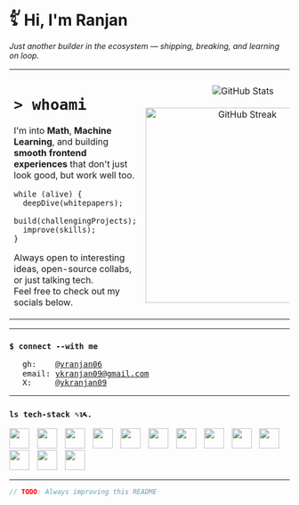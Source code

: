 # 𓀤 Hi, I'm Ranjan
<div align="left">
  <i>Just another builder in the ecosystem — shipping, breaking, and learning on loop.</i>
</div>
<table>
  <tr>
    <td width="60%">
      
# `> whoami`
I'm into **Math**, **Machine Learning**, and building **smooth frontend experiences** that don't just look good, but work well too.  
```
while (alive) {
  deepDive(whitepapers);
  build(challengingProjects);
  improve(skills);
}
```
Always open to interesting ideas, open-source collabs, or just talking tech.  
Feel free to check out my socials below.
  </td>
    <td width="40%" align="center">
      <img src="https://github-readme-stats.vercel.app/api?username=yranjan06&show_icons=true&theme=github_dark&hide_border=true&bg_color=0D1117&title_color=FFFFFF&icon_color=FFFFFF&text_color=C9D1D9" alt="GitHub Stats" />
      <br /><br />
      <img src="https://github-readme-streak-stats.herokuapp.com/?user=yranjan06&theme=github-dark-blue&hide_border=true&background=0D1117&stroke=FFFFFF&ring=FFFFFF&fire=FFFFFF&currStreakNum=C9D1D9&sideNums=C9D1D9&currStreakLabel=C9D1D9&sideLabels=C9D1D9&dates=C9D1D9" alt="GitHub Streak" width="350" />
    </td>
  </tr>
</table>

---
### `$ connect --with me`
<pre>
<img src="https://img.icons8.com/material-outlined/24/FFFFFF/github.png" width="15px" style="vertical-align: middle;"> gh:    <a href="https://github.com/yranjan06">@yranjan06</a>
<img src="https://img.icons8.com/material-outlined/24/FFFFFF/mail.png" width="15px" style="vertical-align: middle;"> email: <a href="mailto:ykranjan09@gmail.com">ykranjan09@gmail.com</a>
<img src="https://img.icons8.com/material-outlined/24/FFFFFF/twitter.png" width="15px" style="vertical-align: middle;"> X:     <a href="https://x.com/ykranjan09">@ykranjan09</a>
</pre>

---
### `ls tech-stack ✎ᝰ.`
<p align="left">
  <!-- Core Languages -->
  <img src="https://cdn.jsdelivr.net/gh/devicons/devicon/icons/python/python-original.svg" width="36px" style="margin-right: 10px;" />
  <img src="https://cdn.jsdelivr.net/gh/devicons/devicon/icons/r/r-original.svg" width="36px" style="margin-right: 10px;" />
  <img src="https://cdn.jsdelivr.net/gh/devicons/devicon/icons/julia/julia-original.svg" width="36px" style="margin-right: 10px;" />
  <img src="https://cdn.jsdelivr.net/gh/devicons/devicon/icons/postgresql/postgresql-original.svg" width="36px" style="margin-right: 10px;" />
  
  <!-- Machine Learning Frameworks -->
  <img src="https://cdn.jsdelivr.net/gh/devicons/devicon/icons/tensorflow/tensorflow-original.svg" width="36px" style="margin-right: 10px;" />
  <img src="https://cdn.jsdelivr.net/gh/devicons/devicon/icons/pytorch/pytorch-original.svg" width="36px" style="margin-right: 10px;" />
  <img src="https://cdn.jsdelivr.net/gh/devicons/devicon/icons/numpy/numpy-original.svg" width="36px" style="margin-right: 10px;" />
  <img src="https://cdn.jsdelivr.net/gh/devicons/devicon/icons/pandas/pandas-original.svg" width="36px" style="margin-right: 10px;" />
  
  <!-- Environment & Tools -->
  <img src="https://cdn.jsdelivr.net/gh/devicons/devicon/icons/jupyter/jupyter-original.svg" width="36px" style="margin-right: 10px;" />
  <img src="https://cdn.jsdelivr.net/gh/devicons/devicon/icons/docker/docker-original.svg" width="36px" style="margin-right: 10px;" />
  <img src="https://cdn.jsdelivr.net/gh/devicons/devicon/icons/vscode/vscode-original.svg" width="36px" style="margin-right: 10px;" />
  
  <!-- Visualization & Frontend -->
  <img src="https://cdn.jsdelivr.net/gh/devicons/devicon/icons/react/react-original.svg" width="36px" style="margin-right: 10px;" />
  <img src="https://cdn.jsdelivr.net/gh/devicons/devicon/icons/d3js/d3js-original.svg" width="36px" style="margin-right: 10px;" />
</p>

---
```javascript
// TODO: Always improving this README
```
